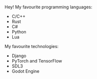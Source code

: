 Hey!
My favourite programming languages:
- C/C++
- Rust
- C#
- Python
- Lua

My favourite technologies:
- Django
- PyTorch and TensorFlow
- SDL3
- Godot Engine
